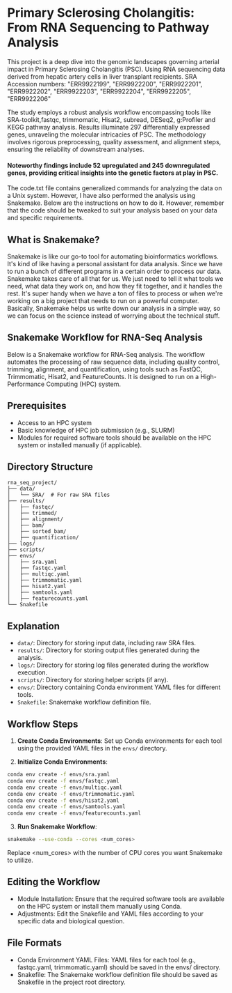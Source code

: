 # Primary Sclerosing Cholangitis: From RNA Sequencing to Pathway Analysis

This project is a deep dive into the genomic landscapes governing arterial impact in Primary Sclerosing Cholangitis (PSC). 
Using RNA sequencing data derived from hepatic artery cells in liver transplant recipients. 
SRA Accession numbers:
"ERR9922199", "ERR9922200", "ERR9922201", "ERR9922202", "ERR9922203", "ERR9922204", "ERR9922205", "ERR9922206"

The study employs a robust analysis workflow encompassing tools like SRA-toolkit,fastqc, trimmomatic, Hisat2, subread, DESeq2, g:Profiler and KEGG pathway analysis. 
Results illuminate 297 differentially expressed genes, unraveling the molecular intricacies of PSC. 
The methodology involves rigorous preprocessing, quality assessment, and alignment steps, ensuring the reliability of downstream analyses. 
#### Noteworthy findings include 52 upregulated and 245 downregulated genes, providing critical insights into the genetic factors at play in PSC.


The code.txt file contains generalized commands for analyzing the data on a Unix system. However, I have also performed the analysis using Snakemake. Below are the instructions on how to do it. However, remember that the code should be tweaked to suit your analysis based on your data and specific requirements.

## What is Snakemake?

Snakemake is like our go-to tool for automating bioinformatics workflows. It's kind of like having a personal assistant for data analysis. Since we have to run a bunch of different programs in a certain order to process our data. Snakemake takes care of all that for us. We just need to tell it what tools we need, what data they work on, and how they fit together, and it handles the rest. It's super handy when we have a ton of files to process or when we're working on a big project that needs to run on a powerful computer. Basically, Snakemake helps us write down our analysis in a simple way, so we can focus on the science instead of worrying about the technical stuff.


## Snakemake Workflow for RNA-Seq Analysis

Below is a Snakemake workflow for RNA-Seq analysis. The workflow automates the processing of raw sequence data, including quality control, trimming, alignment, and quantification, using tools such as FastQC, Trimmomatic, Hisat2, and FeatureCounts. It is designed to run on a High-Performance Computing (HPC) system.

## Prerequisites

- Access to an HPC system
- Basic knowledge of HPC job submission (e.g., SLURM)
- Modules for required software tools should be available on the HPC system or installed manually (if applicable).

## Directory Structure

```plaintext
rna_seq_project/
├── data/
│   └── SRA/  # For raw SRA files
├── results/
│   ├── fastqc/
│   ├── trimmed/
│   ├── alignment/
│   ├── bam/
│   ├── sorted_bam/
│   ├── quantification/
├── logs/
├── scripts/
├── envs/
│   ├── sra.yaml
│   ├── fastqc.yaml
│   ├── multiqc.yaml
│   ├── trimmomatic.yaml
│   ├── hisat2.yaml
│   ├── samtools.yaml
│   ├── featurecounts.yaml
└── Snakefile
```
## Explanation

- `data/`: Directory for storing input data, including raw SRA files.
- `results/`: Directory for storing output files generated during the analysis.
- `logs/`: Directory for storing log files generated during the workflow execution.
- `scripts/`: Directory for storing helper scripts (if any).
- `envs/`: Directory containing Conda environment YAML files for different tools.
- `Snakefile`: Snakemake workflow definition file.

## Workflow Steps

1. **Create Conda Environments**: Set up Conda environments for each tool using the provided YAML files in the `envs/` directory.

2. **Initialize Conda Environments**:

```bash
conda env create -f envs/sra.yaml
conda env create -f envs/fastqc.yaml
conda env create -f envs/multiqc.yaml
conda env create -f envs/trimmomatic.yaml
conda env create -f envs/hisat2.yaml
conda env create -f envs/samtools.yaml
conda env create -f envs/featurecounts.yaml
```

3. **Run Snakemake Workflow**:

```bash
snakemake --use-conda --cores <num_cores>
```

Replace <num_cores> with the number of CPU cores you want Snakemake to utilize.

## Editing the Workflow
- Module Installation: Ensure that the required software tools are available on the HPC system or install them manually using Conda.
- Adjustments: Edit the Snakefile and YAML files according to your specific data and biological question.

## File Formats
- Conda Environment YAML Files: YAML files for each tool (e.g., fastqc.yaml, trimmomatic.yaml) should be saved in the envs/ directory.
- Snakefile: The Snakemake workflow definition file should be saved as Snakefile in the project root directory.
